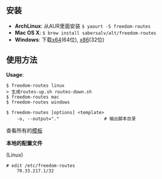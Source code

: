 ## 安装

- **ArchLinux**: 从AUR里面安装 `$ yaourt -S freedom-routes`
- **Mac OS X**: `$ brew install sabersalv/alt/freedom-routes`
- **Windows**: 下载[x64](https://github.com/SaberSalv/freedom-routes/releases/download/v1.1.0/freedom-routes.windows.amd64-1.1.0.zip)(64位), [x86](https://github.com/SaberSalv/freedom-routes/releases/download/v1.1.0/freedom-routes.windows.386-1.1.0.zip)(32位)

## 使用方法

**Usage**:

```
$ freedom-routes linux
> 生成routes-up.sh routes-down.sh
$ freedom-routes mac
$ freedom-routes windows

$ freedom-routes [options] <template>
    -o, --output="."                 # 输出脚本目录
```

查看所有的[模板](https://github.com/SaberSalv/freedom-routes/tree/master/routes/templates)

**本地的配置文件**

(Linux)

	# edit /etc/freedom-routes
		70.33.217.1/32
